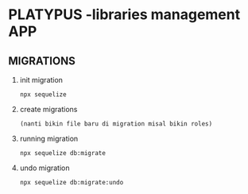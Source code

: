 # PLATYPUS -libraries management APP
## MIGRATIONS
1. init migration
    ```
    npx sequelize
    ```
2. create migrations
    ``` npx sequelize migration: generate --name create-roles
    (nanti bikin file baru di migration misal bikin roles)
    ```
3. running migration
    ```
    npx sequelize db:migrate
    ```

4. undo migration
     ```
     npx sequelize db:migrate:undo
     ```